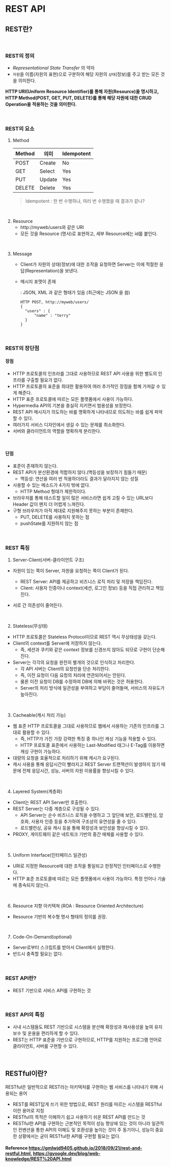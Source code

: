 # REST API

## REST란?

<br>

### REST의 정의
- *Representational State Transfer* 의 약자
- `자원`을 이름(자원의 표현)으로 구분하여 해당 자원의 `상태`(정보)를 주고 받는 모든 것을 의미한다.

**HTTP URI(Uniform Resource Identifier)를 통해 자원(Resource)을 명시하고, HTTP Method(POST, GET, PUT, DELETE)를 통해 해당 자원에 대한 CRUD Operation을 적용하는 것을 의미한다.**

<br>

### REST의 요소
1. Method

    | Method | 의미   | Idempotent |
    | ------ | ------ | ---------- |
    | POST   | Create | No         |
    | GET    | Select | Yes        |
    | PUT    | Update | Yes        |
    | DELETE | Delete | Yes        |

    > Idempotent : 한 번 수행하냐, 여러 번 수행했을 때 결과가 같나?

<br>

2. Resource
   - http://myweb/users와 같은 URI
   - 모든 것을 Resource (명사)로 표현하고, 세부 Resource에는 id를 붙인다.
  
<br>

3. Message
    * Client가 자원의 상태(정보)에 대한 조작을 요청하면 Server는 이에 적절한 응답(Representation)을 보낸다.
    * 메시지 포맷이 존재

      : JSON, XML 과 같은 형태가 있음 (최근에는 JSON 
      을 씀)
    
      ```text
      HTTP POST, http://myweb/users/
      {
      	"users" : {
      		"name" : "terry"
      	}
      }
      ```
<br>

### REST의 장단점

#### 장점
- HTTP 프로토콜의 인프라를 그대로 사용하므로 REST API 사용을 위한 별도의 인프라를 구출할 필요가 없다.
- HTTP 프로토콜의 표준을 최대한 활용하여 여러 추가적인 장점을 함께 가져갈 수 있게 해준다.
- HTTP 표준 프로토콜에 따르는 모든 플랫폼에서 사용이 가능하다.
- Hypermedia API의 기본을 충실히 지키면서 범용성을 보장한다.
- REST API 메시지가 의도하는 바를 명확하게 나타내므로 의도하는 바를 쉽게 파악할 수 있다.
- 여러가지 서비스 디자인에서 생길 수 있는 문제를 최소화한다.  
- 서버와 클라이언트의 역할을 명확하게 분리한다.

<br>

#### 단점
- 표준이 존재하지 않는다.
- REST API가 분산환경에 적합하지 않다.(멱등성을 보장하기 힘들기 때문)
  - 멱등성: 연산을 여러 번 적용하더라도 결과가 달라지지 않는 성질
- 사용할 수 있는 메소드가 4가지 밖에 없다.
  - HTTP Method 형태가 제한적이다.
- 브라우저를 통해 테스트할 일이 많은 서비스라면 쉽게 고칠 수 있는 URL보다 Header 값이 왠지 더 어렵게 느껴진다.
- 구형 브라우저가 아직 제대로 지원해주지 못하는 부분이 존재한다.
  - PUT, DELETE를 사용하지 못하는 점
  - pushState를 지원하지 않는 점

<br>

### REST 특징
1. Server-Client(서버-클라이언트 구조)

- 자원이 있는 쪽이 Server, 자원을 요청하는 쪽이 Client가 된다.
    - REST Server: API를 제공하고 비즈니스 로직 처리 및 저장을 책임진다.
   - Client: 사용자 인증이나 context(세션, 로그인 정보) 등을 직접 관리하고 책임진다.
- 서로 간 의존성이 줄어든다.
  
  <br>

2. Stateless(무상태)
   
- HTTP 프로토콜은 Stateless Protocol이므로 REST 역시 무상태성을 갖는다.
- Client의 context를 Server에 저장하지 않는다.
    - 즉, 세션과 쿠키와 같은 context 정보를 신경쓰지 않아도 되므로 구현이 단순해진다.
- Server는 각각의 요청을 완전히 별개의 것으로 인식하고 처리한다.
    - 각 API 서버는 Client의 요청만을 단순 처리한다.
    - 즉, 이전 요청이 다음 요청의 처리에 연관되어서는 안된다.
    - 물론 이전 요청이 DB를 수정하여 DB에 의해 바뀌는 것은 허용한다.
    - Server의 처리 방식에 일관성을 부여하고 부담이 줄어들며, 서비스의 자유도가 높아진다.

<br>

3. Cacheable(캐시 처리 가능)
   
- 웹 표준 HTTP 프로토콜을 그대로 사용하므로 웹에서 사용하는 기존의 인프라를 그대로 활용할 수 있다.
    - 즉, HTTP가 가진 가장 강력한 특징 중 하나인 캐싱 기능을 적용할 수 있다.
    - HTTP 프로토콜 표준에서 사용하는 Last-Modified 태그나 E-Tag를 이용하면 캐싱 구현이 가능하다.
- 대량의 요청을 효율적으로 처리하기 위해 캐시가 요구된다.
- 캐시 사용을 통해 응답시간이 빨라지고 REST Server 트랜잭션이 발생하지 않기 때문에 전체 응답시간, 성능, 서버의 자원 이용률을 향상시킬 수 있다.

<br>

4. Layered System(계층화)
- Client는 REST API Server만 호출한다.
- REST Server는 다중 계층으로 구성될 수 있다.
    - API Server는 순수 비즈니스 로직을 수행하고 그 앞단에 보안, 로드밸런싱, 암호화, 사용자 인증 등을 추가하여 구조상의 유연성을 줄 수 있다.
    - 로드밸런싱, 공유 캐시 등을 통해 확장성과 보안성을 향상시킬 수 있다.
- PROXY, 게이트웨이 같은 네트워크 기반의 중간 매체를 사용할 수 있다.

<br>

5. Uniform Interface(인터페이스 일관성)
   
- URI로 지정한 Resource에 대한 조작을 통일되고 한정적인 인터페이스로 수행한다.
- HTTP 표준 프로토콜에 따르는 모든 플랫폼에서 사용이 가능하다.
특정 언어나 기술에 종속되지 않는다.

<br>

6. Resource 지향 아키텍쳐 (ROA : Resource Oriented Architecture)

- Resource 기반의 복수형 명사 형태의 정의를 권장.

<br>

7. Code-On-Demand(optional)

- Server로부터 스크립트를 받아서 Client에서 실행한다.
- 반드시 충족할 필요는 없다.

<br>

### REST API란?
- REST 기반으로 서비스 API를 구현하는 것


<br>

### REST API의 특징
- 사내 시스템들도 REST 기반으로 시스템을 분산해 확장성과 재사용성을 높여 유지보수 및 운용을 편리하게 할 수 있다.
- REST는 HTTP 표준을 기반으로 구현하므로, HTTP를 지원하는 프로그램 언어로 클라이언트, 서버를 구현할 수 있다.

<br>

## RESTful이란?
RESTful은 일반적으로 REST라는 아키텍처를 구현하는 웹 서비스를 나타내기 위해 사용되는 용어

- REST를 REST답게 쓰기 위한 방법으로, REST 원리를 따르는 시스템을 RESTful 이란 용어로 지칭
- RESTful의 목적은 이해하기 쉽고 사용하기 쉬운 REST API를 만드는 것
- RESTful한 API를 구현하는 근본적인 목적이 성능 향상에 있는 것이 아니라 일관적인 컨벤션을 통한 API의 이해도 및 호환성을 높이는 것이 주 동기이니, 성능이 중요한 상황에서는 굳이 RESTful한 API를 구현할 필요는 없다.


#### Reference https://gmlwjd9405.github.io/2018/09/21/rest-and-restful.html, https://gyoogle.dev/blog/web-knowledge/REST%20API.html